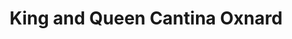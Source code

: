 ---
layout: place
title: "King and Queen Cantina Oxnard"
permalink: /california/oxnard/king-and-queen-cantina-oxnard.html
stateAbbr: CA
stateName: California
cityName: Oxnard
place_id: ChIJYS1xcuhN6IARy_n5m5V7NHQ
photos:
  - name: >-
      places/ChIJYS1xcuhN6IARy_n5m5V7NHQ/photos/AUy1YQ0iiXwK8MQ2w0_puSinJOrxPKZzVNMfvuS9cq6Fyd-QsNB1r70IKyxI5VEdY9Wu53ZNAEWUzvB3ewn8FwMVtkcVx_sjr3xljHcTaIYz2DrPV6Xn3PwRbjiey_uCN-i68gSzFFsCNBOyOvewFzvJlMliMrhLPm6mPq3WBXgPpWl2One7xZRJ_BZnX3VxxRqEryTlswGEqG9Gm68iGStrzBR9tlb9SsK4SSevmvAva3H7c72nAbS3k79RNOIdup2sc_UlyPomvLZ0Ki0BcwQuwAPei_y2705fAMny2JWobsy-FQNDrRStc2z4FlAVSY8tmcaCgoIf0Aa6RRLiaVaspSnuwOSGxwLNjwnusfl20fzLUICUt98q3GZJ5sAQOTLuXaFMvKy7DBAsu6UxW9XLJdEU4OJMcZS3wNvPuwYB1Nv7Hw
    widthPx: 3024
    heightPx: 4032
    authorAttributions:
      - displayName: Wardenclyff3
        uri: https://maps.google.com/maps/contrib/110155022355854106456
        photoUri: >-
          https://lh3.googleusercontent.com/a-/ALV-UjUt5q8Pw1EWhBcGvVkqhf6eC_7fuz4Kx9gZKetfPGXnf2DwWBIV=s100-p-k-no-mo
    flagContentUri: >-
      https://www.google.com/local/imagery/report/?cb_client=maps_api_places.places_api&image_key=!1e10!2sCIHM0ogKEICAgICh-N3aOg&hl=en-US
    googleMapsUri: >-
      https://www.google.com/maps/place//data=!3m4!1e2!3m2!1sCIHM0ogKEICAgICh-N3aOg!2e10!4m2!3m1!1s0x80e84de872712d61:0x74347b959bf9f9cb
  - name: >-
      places/ChIJYS1xcuhN6IARy_n5m5V7NHQ/photos/AUy1YQ1ZTVjGtjyE-Nu5d4hpRYxZSPL68XNRNN-gxTOLXBpDA-7jfJiJdutPs3IBeuqCmLcE3QXdaw3fzfosdqUdbg8qqPZW-KuBIZMsnJ3RVmu5AT5utplddKY6BHEcWmd3R1LKX1pHZHVUyZkMbT4BHkepqAWiOlfwmU967Ai3p9hqF13FonBPV7yvi3SZoKK1pJa0UwSdNr2gAbCFe4rb4C1W9LsGRohs6piweVrG2lXEYO7KSG6lQyVhI28WgBWm6AT_eJNHZmoGhfwuQhrxXsQGV-diNBazvktFyd0oCMcLI3zETz994iDieSElQTPYT1tBBwCunbjafmm13-m6hGCYCGyXQ0dSUvRbhNEGF6N7QNFew6doWpL9HMoaGYCAZfLZGyj16BdADo4XcynHG-S0ehoYuAi_Juq0bmJnUy6qFfhpJZvihIuay8uV2Q
    widthPx: 3823
    heightPx: 2625
    authorAttributions:
      - displayName: Reality Studio LLC
        uri: https://maps.google.com/maps/contrib/115633645091529512457
        photoUri: >-
          https://lh3.googleusercontent.com/a-/ALV-UjVjrc5ShZXGwDPH3-Ov3lKxPOko_Bs2Pwi8Aib4ZWC_TEkWAbPGSA=s100-p-k-no-mo
    flagContentUri: >-
      https://www.google.com/local/imagery/report/?cb_client=maps_api_places.places_api&image_key=!1e10!2sCIABIhADycKzdCflJGffh5EADZ1p&hl=en-US
    googleMapsUri: >-
      https://www.google.com/maps/place//data=!3m4!1e2!3m2!1sCIABIhADycKzdCflJGffh5EADZ1p!2e10!4m2!3m1!1s0x80e84de872712d61:0x74347b959bf9f9cb
  - name: >-
      places/ChIJYS1xcuhN6IARy_n5m5V7NHQ/photos/AUy1YQ2KsJZyCxcZsntmcdhP8mlT7FoGKmbVM85nc3aXCuI1kmpTZubXcdGFdk6c9Xpt4PGA6hYlE87AZ7wa2VU282RWqAXprvyFNL3bSLGyz0sB25bmGxr_qjEmO2D4JASx2W97fIDwBzBD_FjAIeABA27e8FNDS55TxAF27cVccsix9_R7XZdY1k7wSLafcQ6vQxd6DIgat8uFtF6lgoE2tINRbcuclN3fs-92nyOQykNKZ9_TAhH3rt_HsutnV3gHvITRfFfaHjvfmHkQ0nN1AQBUyMl9SnJ4X_92MABPl--g7LL-15AhQQ6GXCBtq1IiDVR1IqCAdnNgaItbAhppHip3L7bzuAZDYJHK_0LK0f4oirWmUBOeVnT7V3h6Dx5I7kq-1NCWG3DoxxcRrux3C9dVeX1eqIn2NNz__c1iMqU
    widthPx: 4080
    heightPx: 3072
    authorAttributions:
      - displayName: Raymond Carbonneau Robles
        uri: https://maps.google.com/maps/contrib/105923406876161039926
        photoUri: >-
          https://lh3.googleusercontent.com/a-/ALV-UjXgZV0S7gLs3YNKun8iwT9j-2pn4FdW-JhmNKyvwvxJeVCQZnuvrA=s100-p-k-no-mo
    flagContentUri: >-
      https://www.google.com/local/imagery/report/?cb_client=maps_api_places.places_api&image_key=!1e10!2sCIHM0ogKEICAgICbqY3GYg&hl=en-US
    googleMapsUri: >-
      https://www.google.com/maps/place//data=!3m4!1e2!3m2!1sCIHM0ogKEICAgICbqY3GYg!2e10!4m2!3m1!1s0x80e84de872712d61:0x74347b959bf9f9cb
  - name: >-
      places/ChIJYS1xcuhN6IARy_n5m5V7NHQ/photos/AUy1YQ3CoeXwZCwWzw07fujA4lVwNmfmo6kUhMcweiI8fv6iePuSGHiQO7EL__DcQk95qhvB8oUQ83KMzHMy7XX6XFtdVFVPWgj-CATC8oEfsv7ocwkOpZSHVS7h8xJZTW2ifhLmh7z863d6vHcVZS48NzMRQcWUG6IYORyRhVPns-82Q1li5cUqmv7MrDo04luBNQJiuJGuw_aAASWCDJ_OLgOBQfK336MfppCg2BdwiO8TFypZcVoFngvPsCxgTbu5TvfmHYmiijeICKuesqgaPRKNFjyL4XJxAFPlu2N7hBHyXkqSe-nE_UYSoEHlTx0C16YiUxoJnBrqfxjSRmxcXC_LChqskdbELoSU0Q9aupZx2PvhaEf_46WNPwRPFS0Tmy2VINr2jqx8YZgHpzfwJeuOUzNSFz7oZefszN4TA9QEcQ
    widthPx: 3024
    heightPx: 4032
    authorAttributions:
      - displayName: Jennifer Lim
        uri: https://maps.google.com/maps/contrib/105060553241431312939
        photoUri: >-
          https://lh3.googleusercontent.com/a-/ALV-UjUJXnrtVvALVvJ4GbseU1KDHYDGmAX_bzh4gFdtEGFQoUbWMTJ_=s100-p-k-no-mo
    flagContentUri: >-
      https://www.google.com/local/imagery/report/?cb_client=maps_api_places.places_api&image_key=!1e10!2sCIHM0ogKEICAgIDn7u65Sw&hl=en-US
    googleMapsUri: >-
      https://www.google.com/maps/place//data=!3m4!1e2!3m2!1sCIHM0ogKEICAgIDn7u65Sw!2e10!4m2!3m1!1s0x80e84de872712d61:0x74347b959bf9f9cb
  - name: >-
      places/ChIJYS1xcuhN6IARy_n5m5V7NHQ/photos/AUy1YQ34-lOjK6f0Kf6iqdl14wlZCY_ZfGsGDx8KZ6zXQARdogF0GshdyGgVZWrKlcBPc0892THEmRy9eJI1USTP3rL_IBLfmmMUQ-2dCDGbbHbZSnMlyppuWKAArgYG9jodgeiUgs7UWSp-m7IAnqyRvizMjJYa61S8TjVajPNm5ZGzSmpPWO5rD7QQI9eQb1yZ_f1PWIzvI7AVHrLxvwlQuNdx5SjIA1zxxVmixo2nbU7eqs6coNRxBGJfGUCxkyDJZwkKllBtcFuHE3DJ593FJ1xDPf-jkT9KjJ-qfKg_TrhLbV_CBPI6pRjgOo3Mz2NVDEhH1O6wjWCRkXdNRlqDn9hSwgZOrXdxt9idBxwCwNPWIocYADfV8ZVCZk-jVLb8xU16TZlsejchcC_HcOQs2xiheRIecAOnQ_GkhIPzDBCXfTs
    widthPx: 4000
    heightPx: 1868
    authorAttributions:
      - displayName: Edith Rodriguez
        uri: https://maps.google.com/maps/contrib/111085754252918491473
        photoUri: >-
          https://lh3.googleusercontent.com/a-/ALV-UjW3t_6oRHqistyrd8_gKXO_fdy2vEUSPMVP4YMNaSkXiQSDpu_Afg=s100-p-k-no-mo
    flagContentUri: >-
      https://www.google.com/local/imagery/report/?cb_client=maps_api_places.places_api&image_key=!1e10!2sCIHM0ogKEICAgMCIlr2omwE&hl=en-US
    googleMapsUri: >-
      https://www.google.com/maps/place//data=!3m4!1e2!3m2!1sCIHM0ogKEICAgMCIlr2omwE!2e10!4m2!3m1!1s0x80e84de872712d61:0x74347b959bf9f9cb
  - name: >-
      places/ChIJYS1xcuhN6IARy_n5m5V7NHQ/photos/AUy1YQ16Sql9PZoMy_pJ8C_wUa0cOHL2qZGi1Zacnp4DKm5ZSfCFnaEfdXubyuGQ1eFH2FMhcVb-hGJOI-8eK_CA7yr0ERvA5SVeVMXnXfzwPyeQtrdmX3h9t1nor0oskw9tV1ewNcUvuFPOVbt0P_tB4ZA5dIhjoqNSGTQ2XLRBFdvqVXpaamb9L4R2xqU_bx4H1REsMhB0lhpSxFNzsT7EteTGBYHGXAguYU5R2_3x9OkMVVYO_m-heiDYytjUO5VNjH3fsRAY3L9LC0N9TlBEbxYrv_f_cGVSYb4VY1qtYhDwsDd2XKfdJ2DVOLxyGol3P3tZ_xGW-_K2qH45gGu29XSv6Q06Ml5RY2UnNcAbcKwnxWaVXcMfNsBZ7qKKcNrY2q2-P8y-Xon_Jn01nK0FePK-gIHVj4Uxj3i-r0fdbsQwlG0j
    widthPx: 3024
    heightPx: 4032
    authorAttributions:
      - displayName: Evelia Valle
        uri: https://maps.google.com/maps/contrib/110399771427129753613
        photoUri: >-
          https://lh3.googleusercontent.com/a-/ALV-UjWS85yi1idEQGqEmampXlWUeCHuPvydz6gD1WSr9IA4gZdi2PmT=s100-p-k-no-mo
    flagContentUri: >-
      https://www.google.com/local/imagery/report/?cb_client=maps_api_places.places_api&image_key=!1e10!2sCIHM0ogKEICAgIDL-sDA9AE&hl=en-US
    googleMapsUri: >-
      https://www.google.com/maps/place//data=!3m4!1e2!3m2!1sCIHM0ogKEICAgIDL-sDA9AE!2e10!4m2!3m1!1s0x80e84de872712d61:0x74347b959bf9f9cb
  - name: >-
      places/ChIJYS1xcuhN6IARy_n5m5V7NHQ/photos/AUy1YQ1phALVGUK7tG6wQtJWpofI-_Rm26w4VRWIU6Oh1PP_6ft_2QMaJ008KpJ6Q7HU7BnY61Xab_1apNYy-z6k0SURwtuhxYxitDWEIZ_2WMHjCXTd7qtp6Q_5j0J41dSgpgUSJ_pYvLv3ciMH02aKaqaFSYkyKv7omJIMHEF_WpYtA020use97aqFz_-pzmsIvBjC_FlKEbeALSpVSKw_MP37HXtWdBqX51hkF-Y4IbSeEYhYNzTgHg3M124bf-llssLzGp0ErOvH0L7zgwNoqpICsXNMJsP29zC_nX4ZzrgVeB-BwhkoH0Qs_olSpAemSWE_SeeCUhTlZWyq00XrjOcG_f3uchx5gRBHpi93Wx-Qc203DY-9kGQzjYfG7fEkHmDd_UPK50tXhoo4VuO7FKB03xuxojV36OXs_7yF8KOi0Q
    widthPx: 4080
    heightPx: 3072
    authorAttributions:
      - displayName: Raymond Carbonneau Robles
        uri: https://maps.google.com/maps/contrib/105923406876161039926
        photoUri: >-
          https://lh3.googleusercontent.com/a-/ALV-UjXgZV0S7gLs3YNKun8iwT9j-2pn4FdW-JhmNKyvwvxJeVCQZnuvrA=s100-p-k-no-mo
    flagContentUri: >-
      https://www.google.com/local/imagery/report/?cb_client=maps_api_places.places_api&image_key=!1e10!2sCIHM0ogKEICAgICbqY3GQg&hl=en-US
    googleMapsUri: >-
      https://www.google.com/maps/place//data=!3m4!1e2!3m2!1sCIHM0ogKEICAgICbqY3GQg!2e10!4m2!3m1!1s0x80e84de872712d61:0x74347b959bf9f9cb
  - name: >-
      places/ChIJYS1xcuhN6IARy_n5m5V7NHQ/photos/AUy1YQ20kv76fYbQlK4aNJPU6xCcrbMNZKxK77yDOjuCH6z3QMz9WooTj1P3K4ag4LbeqawStsA9UHoUjSOFLbFA8cyx4fF2lCyBCmrEDyYXc1HxEZMH19SHs_ZathxMeB-xr3nidheyuyZlgEyEUa8gnc0Y4Qvz6pN3JXG_Ev8YO0vv1XOJqQfX95BdS44Krr7D1h01U_Fuh05xqnGr2kkwYnHuLBO7mpNulG-09-nc-tSBjpKUCDcJ4iMkzH--zQDm9j0b2DJCdZk9bVkV9OJ6ddPa4vRTHhIOM-VeNi-ZGcTAuTDzKmCyOaY8uTnmymAghlvssLBu94ilIPzAIY8Clswn-30rG-bmPi6Uqqp7tj_nfHyBFLtHmPl7lGA39UOWWbUu4Wg0Q1Ev-yHve5MINcXfYpERFjicqm5eEEYODfrDl4ig
    widthPx: 3024
    heightPx: 4032
    authorAttributions:
      - displayName: Alex Kim
        uri: https://maps.google.com/maps/contrib/104251570240608059647
        photoUri: >-
          https://lh3.googleusercontent.com/a-/ALV-UjV99drLBcgNcGtAjFAqttkFGWKh1BmNqPhShWeEw5anajwzHTPgiQ=s100-p-k-no-mo
    flagContentUri: >-
      https://www.google.com/local/imagery/report/?cb_client=maps_api_places.places_api&image_key=!1e10!2sCIHM0ogKEICAgICHtKu87QE&hl=en-US
    googleMapsUri: >-
      https://www.google.com/maps/place//data=!3m4!1e2!3m2!1sCIHM0ogKEICAgICHtKu87QE!2e10!4m2!3m1!1s0x80e84de872712d61:0x74347b959bf9f9cb
  - name: >-
      places/ChIJYS1xcuhN6IARy_n5m5V7NHQ/photos/AUy1YQ2aWHRh3-VDnYQz0Wa26JcuC7-RWOnsfhZSNACohmj95xKL2ynBUYyCuA6w8HBjBJV8dX8CZAKHJEap71PJnY6XBhi_t9PtCckJs90ZyMKWjcrLt7PwbI9v6YxeZAl4T83rKFNS-n78usHQh82JFZuCBJXUk-_o3IZf4fvmFH4JM-MOEqubS3sWIsMIb-zv3Hg1K5OyJEqjiBMmC0EE8wkeWIVIRiBebNTQ0dDYsw2APJdpG29aIK6OHknc37qwEhjbXXlqlmxS3G_KkHQtp52ojtNtd9H8n9O82kp4i24w19U1PiIntzNZliVwnUCoq0gN2w5MX4fPypSn0OqFfDg7T__QU0fPHBD7AvGE5pWM45HbLQlD2QEotKRz1tu7yczBKcEja__t00D8dqvDF2G7ieFGNaTFw2J_6mv_cu9X7iM
    widthPx: 4032
    heightPx: 3024
    authorAttributions:
      - displayName: Eileen Rodriguez
        uri: https://maps.google.com/maps/contrib/102238867187823515537
        photoUri: >-
          https://lh3.googleusercontent.com/a-/ALV-UjVnSZfzBcDhPm5AP6a_SVVFSv2b70Ay7qu71xZpEtTppr_iND8m=s100-p-k-no-mo
    flagContentUri: >-
      https://www.google.com/local/imagery/report/?cb_client=maps_api_places.places_api&image_key=!1e10!2sCIHM0ogKEICAgICZmoDF7gE&hl=en-US
    googleMapsUri: >-
      https://www.google.com/maps/place//data=!3m4!1e2!3m2!1sCIHM0ogKEICAgICZmoDF7gE!2e10!4m2!3m1!1s0x80e84de872712d61:0x74347b959bf9f9cb
  - name: >-
      places/ChIJYS1xcuhN6IARy_n5m5V7NHQ/photos/AUy1YQ03pcAAuyxXUJ-bcA8M-PuCO2Pqg7ep06Gqy3ZjzyF__PwWSMXufVRIq7sR2l808YGAFX5ip-TmESxAi0haBD1tNzUFfmgiCUBZkJLi1w7VSQSIhSiB3T63MZtChVQsi-TUOk82cRygFhfKMyce1rUHWhuwqLdzEYLhOdwIN8jtCQcq_Yaws-uO4RPfMLTPL2AnQqrpnni1ZvKMCURGfbFPsilO9t0hun6jN-auYxf46mdiQURqqvg0sVR7mDUQct3JOo2SBb1Of04PT924MFa2dTokPgAUkQqpp_Wm87ojH9QsrxaRNB8FSauc_MJh-k3PEUEMnAe86KpqzRtnrUU1ch4YaW6du6MkWngLRSzwJiyuH8pYtGRSwP2eyFvW6yckXJeheLStCO5HSXwa_Ika_h8xkyddOWrZvsUddum30FG_
    widthPx: 4080
    heightPx: 3072
    authorAttributions:
      - displayName: Mark Smith
        uri: https://maps.google.com/maps/contrib/107170777792148965576
        photoUri: >-
          https://lh3.googleusercontent.com/a-/ALV-UjWnYYRKzMkrqd4tFucxlu1FcaOOO4LjIYWBNgrFkJ2-O-ryLJrNeA=s100-p-k-no-mo
    flagContentUri: >-
      https://www.google.com/local/imagery/report/?cb_client=maps_api_places.places_api&image_key=!1e10!2sCIHM0ogKEICAgIC3hNG0qwE&hl=en-US
    googleMapsUri: >-
      https://www.google.com/maps/place//data=!3m4!1e2!3m2!1sCIHM0ogKEICAgIC3hNG0qwE!2e10!4m2!3m1!1s0x80e84de872712d61:0x74347b959bf9f9cb
address: 511 Town Center Dr space 3015, Oxnard, CA 93036, USA
street: 511 Town Center Dr space 3015
city: Oxnard
state: CA
zip: '93036'
country: USA
neighborhood: Riverpark
latitude: '34.239247'
longitude: '-119.177040'
accessibility_options:
  wheelchairAccessibleParking: true
  wheelchairAccessibleEntrance: true
  wheelchairAccessibleRestroom: true
  wheelchairAccessibleSeating: true
business_status: OPERATIONAL
name: King and Queen Cantina Oxnard
google_maps_links:
  directionsUri: >-
    https://www.google.com/maps/dir//''/data=!4m7!4m6!1m1!4e2!1m2!1m1!1s0x80e84de872712d61:0x74347b959bf9f9cb!3e0
  placeUri: https://maps.google.com/?cid=8373453489685789131
  writeAReviewUri: >-
    https://www.google.com/maps/place//data=!4m3!3m2!1s0x80e84de872712d61:0x74347b959bf9f9cb!12e1
  reviewsUri: >-
    https://www.google.com/maps/place//data=!4m4!3m3!1s0x80e84de872712d61:0x74347b959bf9f9cb!9m1!1b1
  photosUri: >-
    https://www.google.com/maps/place//data=!4m3!3m2!1s0x80e84de872712d61:0x74347b959bf9f9cb!10e5
primary_type: Mexican Restaurant
opening_hours:
  regular: null
  current: null
secondary_opening_hours:
  regular:
    weekdayDescriptions: null
    type: null
  current:
    weekdayDescriptions: null
    type: null
phone: null
price_level: null
price_range: null
rating: null
rating_count: 0
website: null
description: null
reviews: null
parking_options: null
payment_options: null
allow_dogs: null
curbside_pickup: null
delivery: null
dine_in: null
good_for_children: null
good_for_groups: null
good_for_sports: null
live_music: null
menu_for_children: null
outdoor_seating: null
reservable: null
restroom: null
serves_beer: null
serves_breakfast: null
serves_brunch: null
serves_cocktails: null
serves_coffee: null
serves_dinner: null
serves_dessert: null
serves_lunch: null
serves_vegetarian_food: null
serves_wine: null
takeout: null
slug: King-and-Queen-Cantina-Oxnard

---